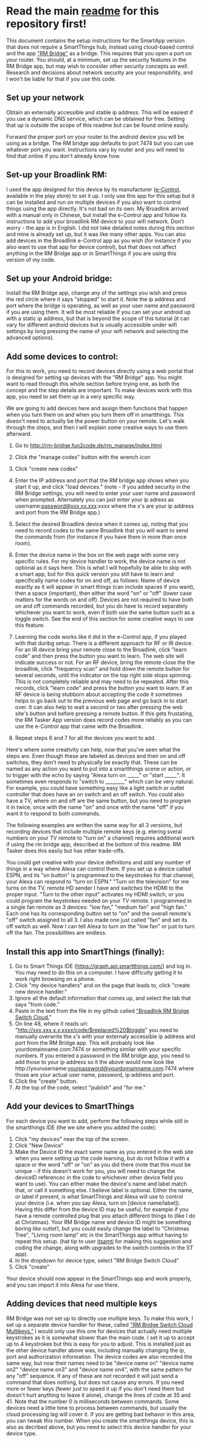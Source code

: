 # Read the main <a href='https://beckyricha.github.io/Broadlink-RM-SmartThings-Alexa/index.html'>readme</a> for this repository first!
This document contains the setup instructions for the SmartApp version that does not require a SmartThings hub, instead using cloud-based control and the app <a href='https://play.google.com/store/apps/details?id=de.fun2code.android.rmbridge&hl=en'>"RM Bridge"</a> as a bridge.  This requires that you open a port on your router.  You should, at a minimum, set up the security features in the RM Bridge app, but may wish to consider other security concepts as well.  Research and decisions about network security are your responsibility, and I won't be liable for that if you use this code.

## Set up your network
Obtain an externally accessible and stable ip address.  This will be easiest if you use a dynamic DNS service, which can be obtained for free.  Setting that up is outside the scope of this readme but can be found online easily.

Forward the proper port on your router to the android device you will be using as a bridge.  The RM bridge app defaults to port 7474 but you can use whatever port you want.  Instructions vary by router and you will need to find that online if you don't already know how.

## Set-up your Broadlink RM:
I used the app designed for this device by its manufacturer (<a href='https://play.google.com/store/apps/details?id=com.broadlink.rmt&hl=en'>e-Control</a>, available in the play store) to set it up.  I only use this app for this setup but it can be installed and run on multiple devices if you also want to control things using the app directly.  It's not bad on its own.  My Broadlink arrived with a manual only in Chinese, but install the e-Control app and follow its instructions to add your broadlink RM device to your wifi network. Don’t worry - the app is in English.  I did not take detailed notes during this section and mine is already set up, but it was like many other apps.  You can also add devices in the Broadlink e-Control app as you wish (for instance if you also want to use that app for device control), but that does not affect anything in the RM Bridge app or in SmartThings if you are using this version of my code.  

## Set up your Android bridge:
Install the RM Bridge app, change any of the settings you wish and press the red circle where it says "stopped" to start it. Note the ip address and port where the bridge is operating, as well as your user name and password if you are using them.  It will be most reliable if you can set your android up with a static ip address, but that is beyond the scope of this tutorial (it can vary for different android devices but is usually accessible under wifi settings by long pressing the name of your wifi network and selecting the advanced options).  

## Add some devices to control:
For this to work, you need to record devices directly using a web portal that is designed for setting up devices with the "RM Bridge" app.  You might want to read through this whole section before trying one, as both the concept and the step details are important.  To make devices work with this app, you need to set them up in a very specific way.  

We are going to add devices here and assign them functions that happen when you turn them on and when you turn them off in smartthings. This doesn't need to actually be the power button on your remote.  Let's walk through the steps, and then I will explain some creative ways to use them afterward.  

1. Go to http://rm-bridge.fun2code.de/rm_manage/index.html
2. Click the "manage codes" button with the wrench icon
3. Click "create new codes"
4. Enter the IP address and port that the RM bridge app shows when you start it up, and click "load devices." (note - if you added security in the RM Bridge settings, you will need to enter your user name and password when prompted.  Alternately you can just enter your ip adress as username:password@xxx.xx.xxx:xxxx where the x's are your ip address and port from the RM Bridge app.)
5. Select the desired Broadlink device when it comes up, noting that you need to record codes to the same Broadlink that you will want to send the commands from (for instance if you have them in more than once room).  
6. Enter the device name in the box on the web page with some very specific rules.  For my device handler to work, the device name is not optional as it says here.  This is what I will hopefully be able to skip with a smart app, but for this quick version you still have to learn and specifically name codes for on and off, as follows: Name of device exactly as it will appear in smart things (can include spaces if you want), then a space (important), then either the word "on" or "off" (lower case matters for the words on and off).  Devices are not required to have both on and off commands recorded, but you do have to record separately whichever you want to work, even if both use the same button such as a toggle switch.  See the end of this section for some creative ways to use this feature.
7. Learning the code works like it did in the e-Control app, if you played with that duribg setup.  There is a different approach for RF or IR device.  For an IR device bring your remote close to the Broadlink, click "learn code" and then press the button you want to learn.  The web site will indicate success or not.  For an RF device, bring the remote close the the broadlink, click "frequency scan" and hold down the remote button for several seconds, until the indicator on the top right side stops spinning.  This is not completely reliable and may need to be repeated.   After this records, click "learn code" and press the button you want to learn.  If an RF device is being stubborn about accepting the code it sometimes helps to go back out to the previous web page and go back in to start over.  It can also help to wait a second or two after pressing the web site's button and before pressing a remote button.  If this gets frustating, the RM Tasker App version does record codes more reliably as you can use the e-Control app that came with the Broadlink.

8. Repeat steps 6 and 7 for all the devices you want to add.

Here's where some creativity can help, now that you've seen what the steps are.  Even though these are labeled as devices and their on and off switches, they don't need to physically be exactly that.  These can be named as any action you want to put into a smartthings scene or action, or to trigger with the echo by saying "Alexa turn on _____" or "start _____".  It sometimes even responds to "switch to ________" which can be very natural.  For example, you could have something easy like a light switch or outlet controller that does have an on switch and an off switch.  You could also have a TV, where on and off are the same button, but you need to program it in twice, once with the name "on" and once with the name "off" if you want it to respond to both commands.  

The following examples are written the same way for all 3 versions, but recording devices that include multiple remote keys (e.g. etering sveral numbers on your TV remote to "turn on" a channel) requires additional work if using the rm bridge app, described at the bottom of this readme. RM Tasker does this easily but has other trade-offs. 

You could get creative with your device definitions and add any number of things in a way where Alexa can control them.  If you set up a device called ESPN, and its "on button" is programmed to the keystrokes for that channel, your Alexa can respond to "turn on ESPN."  "Turn on the television" for me turns on the TV,  remote HD sender I have and switches the HDMI to the proper input. "Turn to the other input" activates my HDMI switch, or you could program the keystrokes needed on your TV remote.  I programmed in a single fan remote as 3 devices: "low fan," "medium fan" and "high fan."  Each one has its corresponding button set to "on" and the overall remote's "off" switch assigned to all 3.  I also made one just called "fan" and set its off switch as well.  Now I can tell Alexa to turn on the "low fan" or just to turn off the fan.  The possibilities are endless.

## Install this app into SmartThings (finally):
1. Go to Smart Things IDE (https://graph.api.smartthings.com/) and log in. You may need to do this on a computer.  I have difficulty getting it to work right browsing on a phone.
2. Click "my device handlers" and on the page that leads to,  click "create new device handler."
3. Ignore all the default information that comes up, and select the tab that says "from code."
4. Paste in the text from the file in my github called <a href='https://github.com/beckyricha/Broadlink-RM-SmartThings-Alexa/blob/master/RM%20Bridge%20Switch%20Cloud'>"Broadlink RM Bridge Switch Cloud.</a>"
5. On line 48, where it reads uri: "http://xxx.xxx.x.x:xxxx/code/$replaced%20$toggle" you need to manually overwrite the x's with your externaly accessible ip address and port from the RM Bridge app.  This will probably look like yourdomainname.com:7474 or something similar with your specific numbers.  If you entered a password in the RM bridge app, you need to add those to your ip address so it the above would now look like http://yourusername:yourpassword@yourdomainname.com:7474  where those are your actual user name, password, ip address and port.  
5. Click the "create" button. 
6. At the top of the code, select "publish" and "for me."

## Add your devices to SmartThings
For each device you want to add, perform the following steps while still in the smartthings IDE (the we site where you added the code):
1. Click "my devices" near the top of the screen.
2. Click "New Device"
3. Make the Device ID the exact same name as you entered in the web site when you were setting up the code learning, but do not follow it with a space or the word "off" or "on" as you did there (note that this must be unique - if this doesn't work for you, you will need to change the deviceID referencec in the code to whichever other device field you want to use). You can either make the device's  name and label match that, or call it something else.  I believe label is optional.  Either the name, or label if present, is what SmartThings and Alexa will use to control your device (i.e. when you say Alexa, turn on [device name/label]).  Having this differ from the device ID may be useful, for example if you have a remote controlled plug that you attach different things to (like I do at Christmas).  Your RM Bridge name and device ID might be something boring like outlet1, but you could easily change the label to "Christmas Tree", "Living room lamp" etc in the SmartThings app withut having to repeat this setup.  (hat tip to user <a href='https://github.com/itsamti'>itsamti</a> for making this suggestion and coding the change, along with upgrades to the switch controls in the ST app).
4. In the dropdown for device type, select "RM Bridge Switch Cloud"
5. Click "create"

Your device should now appear in the SmartThings app and work properly, and you can import it into Alexa for use there.

## Adding devices that need multiple keys
RM Bridge was not set up to directly use multiple keys.  To make this work, I set up a separate device handler for these, called <a href='https://github.com/beckyricha/Broadlink-RM-SmartThings-Alexa/blob/master/RM%20Bridge%20Switch%20Cloud%20Multikeys'>"RM Bridge Switch Cloud Multikeys."</a>  I would only use this one for devices that actually need multiple keystrokes as it is somewhat slower than the main code.  I set it up to accept up to 4 keystrokes but this is easy for you to adjust.  This is installed just as the other device handler above was, including manually changing the ip, port and authorization information.  The device codes are also recorded the same way, but now their names need to be "device name on" "device name on2" "device name on3" and "device name on4", with the same pattern for any "off" sequence.  If any of these are not recorded it will just send a command that does nothing, but does not cause any errors.  If you need more or fewer keys (fewer just to speed it up if you don't need them but doesn't hurt anything to leave it alone), change the lines of code at 35 and 41.  Note that the number 0 is milliseconds between commands.  Some devices need a little time to process between commands, but usually the cloud processing lag will cover it.  If you are getting bad behavor in this area, you can tweak this number.  When you create the smartthings device, this is also as decribed above, but you need to select this device handler for your device type.  

<script src="//z-na.amazon-adsystem.com/widgets/onejs?MarketPlace=US&adInstanceId=316d030e-54f2-4085-bbc4-5ba45c996661&storeId=seniorhacks-20"></script>

<script>
  (function(i,s,o,g,r,a,m){i['GoogleAnalyticsObject']=r;i[r]=i[r]||function(){
  (i[r].q=i[r].q||[]).push(arguments)},i[r].l=1*new Date();a=s.createElement(o),
  m=s.getElementsByTagName(o)[0];a.async=1;a.src=g;m.parentNode.insertBefore(a,m)
  })(window,document,'script','https://www.google-analytics.com/analytics.js','ga');

  ga('create', 'UA-89762317-3', 'auto');
  ga('send', 'pageview');

</script>
